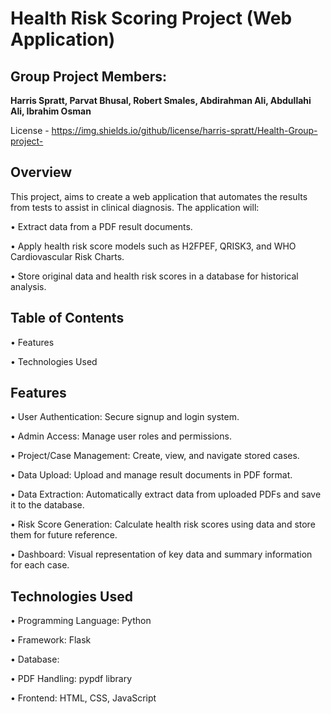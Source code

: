 # Health Risk Scoring Project (Web Application)
## Group Project Members: 
**Harris Spratt, Parvat	Bhusal, Robert	Smales, Abdirahman Ali, Abdullahi Ali, Ibrahim Osman** 


License - https://img.shields.io/github/license/harris-spratt/Health-Group-project-



## Overview




This project, aims to create a web application that automates the results from tests to assist in clinical diagnosis. The application will:

• Extract data from a PDF result documents.

• Apply health risk score models such as H2FPEF, QRISK3, and WHO Cardiovascular Risk Charts.

• Store original data and health risk scores in a database for historical analysis.



## Table of Contents



• Features

• Technologies Used



## Features



• User Authentication: Secure signup and login system.

• Admin Access: Manage user roles and permissions.

• Project/Case Management: Create, view, and navigate stored cases.

• Data Upload: Upload and manage result documents in PDF format.

• Data Extraction: Automatically extract data from uploaded PDFs and save it to the database.

• Risk Score Generation: Calculate health risk scores using data and store them for future reference.

• Dashboard: Visual representation of key data and summary information for each case.



## Technologies Used



• Programming Language: Python

• Framework: Flask

• Database:

• PDF Handling: pypdf library

• Frontend: HTML, CSS, JavaScript


